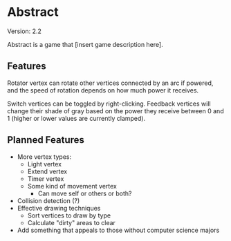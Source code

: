Abstract
========

Version: 2.2

Abstract is a game that [insert game description here].


Features
--------

Rotator vertex can rotate other vertices connected by an arc if powered, and the speed of rotation depends on how much power it receives.

Switch vertices can be toggled by right-clicking.
Feedback vertices will change their shade of gray based on the power they receive between 0 and 1 (higher or lower values are currently clamped).


Planned Features
----------------

* More vertex types:
	* Light vertex
	* Extend vertex
	* Timer vertex
	* Some kind of movement vertex
		* Can move self or others or both?
* Collision detection (?)
* Effective drawing techniques
	* Sort vertices to draw by type
	* Calculate "dirty" areas to clear
* Add something that appeals to those without computer science majors